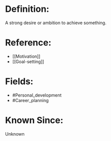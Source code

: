 

# Definition:
A strong desire or ambition to achieve something.

# Reference:
- [[Motivation]]
- [[Goal-setting]]

# Fields: 
- #Personal_development
- #Career_planning

# Known Since:
Unknown

